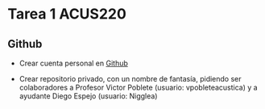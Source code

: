 # Tarea 1 ACUS220
## Github

+ Crear cuenta personal en [Github](https://github.com) 

+ Crear repositorio privado, con un nombre de fantasía, pidiendo ser colaboradores a Profesor Victor Poblete (usuario: vpobleteacustica) y a ayudante Diego Espejo (usuario: Nigglea)
